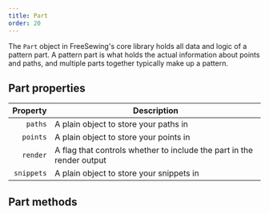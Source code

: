 ```yaml
---
title: Part
order: 20
---
```


The `Part` object in FreeSewing's core library holds all data and logic of a pattern part. 
A pattern part is what holds the actual information about points and paths,
and multiple parts together typically make up a pattern.

## Part properties

| Property | Description |
| --------:| ----------- |
| `paths` | A plain object to store your paths in |
| `points` |  A plain object to store your points in |
| `render` |  A flag that controls whether to include the part in the render output |
| `snippets` | A plain object to store your snippets in |

## Part methods

<ReadMore list />
